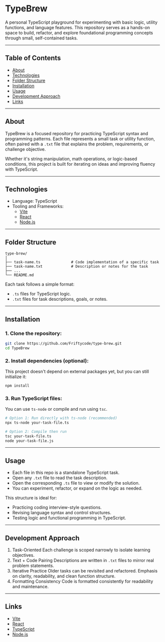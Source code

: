 # TypeBrew

A personal TypeScript playground for experimenting with basic logic, utility functions, and language features. This
repository serves as a hands-on space to build, refactor, and explore foundational programming concepts through small,
self-contained tasks.

---

## Table of Contents

- [About](#about)
- [Technologies](#technologies)
- [Folder Structure](#folder-structure)
- [Installation](#installation)
- [Usage](#usage)
- [Development Approach](#development-approach)
- [Links](#links)

---

## About

TypeBrew is a focused repository for practicing TypeScript syntax and programming patterns. Each file represents a small
task or utility function, often paired with a `.txt` file that explains the problem, requirements, or challenge
objective.

Whether it's string manipulation, math operations, or logic-based conditions, this project is built for iterating on
ideas and improving fluency with TypeScript.

---

## Technologies

- Language: TypeScript
- Tooling and Frameworks:
  - [Vite](https://vitejs.dev/)
  - [React](https://reactjs.org/)
  - [Node.js](https://nodejs.org/)

---

## Folder Structure

```
type-brew/
│
├── task-name.ts              # Code implementation of a specific task
├── task-name.txt             # Description or notes for the task
├── ...
└── README.md
```

Each task follows a simple format:

- `.ts` files for TypeScript logic.
- `.txt` files for task descriptions, goals, or notes.

---

## Installation

### 1. Clone the repository:

```bash
git clone https://github.com/Friftycode/type-brew.git
cd TypeBrew
```

### 2. Install dependencies (optional):

This project doesn't depend on external packages yet, but you can still initialize it:

```bash
npm install
```

### 3. Run TypeScript files:

You can use `ts-node` or compile and run using `tsc`.

```bash
# Option 1: Run directly with ts-node (recommended)
npx ts-node your-task-file.ts

# Option 2: Compile then run
tsc your-task-file.ts
node your-task-file.js
```

---

## Usage

- Each file in this repo is a standalone TypeScript task.
- Open any `.txt` file to read the task description.
- Open the corresponding `.ts` file to view or modify the solution.
- You can experiment, refactor, or expand on the logic as needed.

This structure is ideal for:

- Practicing coding interview-style questions.
- Revising language syntax and control structures.
- Testing logic and functional programming in TypeScript.

---

## Development Approach

1. Task-Oriented
   Each challenge is scoped narrowly to isolate learning objectives.
2. Text + Code Pairing
   Descriptions are written in `.txt` files to mirror real problem statements.
3. Iterative Practice
   Older tasks can be revisited and refactored.
   Emphasis on clarity, readability, and clean function structure.
4. Formatting Consistency
   Code is formatted consistently for readability and maintenance.

---

## Links

- [Vite](https://vitejs.dev/)
- [React](https://reactjs.org/)
- [TypeScript](https://www.typescriptlang.org/)
- [Node.js](https://nodejs.org/)
